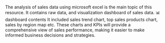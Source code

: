 The analysis of sales data using microsoft excel is the main topic of this resource. It contains raw data, and visualization dashboard of sales data.
📊 dashboard contents
It included sales trend chart, top sales products chart, sales by region map etc. 
These charts and KPIs will provide a comprehensive view of sales performance, making it easier to make informed business decisions and strategies.